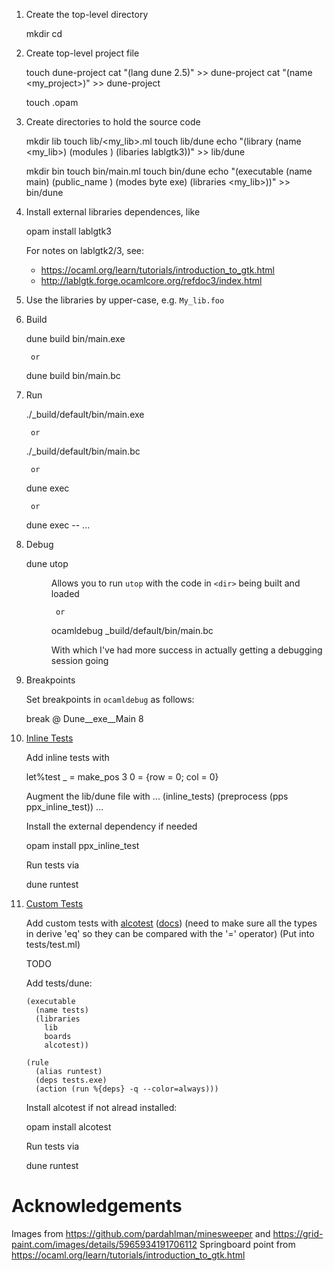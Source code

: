 1) Create the top-level directory

    mkdir <my-project>
    cd <my-project>

2) Create top-level project file

    touch dune-project
    cat "(lang dune 2.5)" >> dune-project
    cat "(name <my_project>)" >> dune-project

    touch <my-project>.opam

3) Create directories to hold the source code

    mkdir lib
    touch lib/<my_lib>.ml
    touch lib/dune
    echo "(library (name <my_lib>) (modules <file1> <file2> <file3>) (libaries lablgtk3))" >> lib/dune

    mkdir bin
    touch bin/main.ml
    touch bin/dune
    echo "(executable (name main) (public_name <my-project>) (modes byte exe) (libraries <my_lib>))" >> bin/dune

4) Install external libraries dependences, like

    opam install lablgtk3

   For notes on lablgtk2/3, see:
     * https://ocaml.org/learn/tutorials/introduction_to_gtk.html
     * http://lablgtk.forge.ocamlcore.org/refdoc3/index.html

5) Use the libraries by upper-case, e.g. `My_lib.foo`

6) Build

    dune build bin/main.exe

        or

    dune build bin/main.bc

7) Run

    ./_build/default/bin/main.exe

        or

    ./_build/default/bin/main.bc

        or

    dune exec <my-project>

        or

    dune exec -- <my-project> <arg1> ... <argn>

8) Debug

    dune utop <dir>

   Allows you to run `utop` with the code in `<dir>` being built and loaded

        or

    ocamldebug _build/default/bin/main.bc

   With which I've had more success in actually getting a debugging session going

9) Breakpoints

   Set breakpoints in `ocamldebug` as follows:

     break @ Dune__exe__Main 8

10) [Inline Tests](https://dune.readthedocs.io/en/stable/tests.html)

    Add inline tests with

      let%test _ = make_pos 3 0 = {row = 0; col = 0}
    
    Augment the lib/dune file with
        ...
        (inline_tests)
        (preprocess
            (pps ppx_inline_test))
        ...
    
    Install the external dependency if needed

      opam install ppx_inline_test

    Run tests via

      dune runtest

11) [Custom Tests](https://dune.readthedocs.io/en/stable/tests.html)

    Add custom tests with [alcotest](https://github.com/mirage/alcotest) ([docs](https://mirage.github.io/alcotest/alcotest/Alcotest/index.html))
    (need to make sure all the types in derive 'eq' so they can be compared with the '=' operator)
    (Put into tests/test.ml)

      TODO

    Add tests/dune:

        (executable
          (name tests)
          (libraries
            lib
            boards
            alcotest))
        
        (rule
          (alias runtest)
          (deps tests.exe)
          (action (run %{deps} -q --color=always)))

    Install alcotest if not alread installed:

      opam install alcotest

    Run tests via

      dune runtest

# Acknowledgements
Images from https://github.com/pardahlman/minesweeper and https://grid-paint.com/images/details/5965934191706112
Springboard point from https://ocaml.org/learn/tutorials/introduction_to_gtk.html
